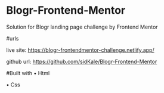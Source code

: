 # Blogr-Frontend-Mentor
Solution for Blogr landing page challenge by Frontend Mentor

#urls

live site: https://blogr-frontendmentor-challenge.netlify.app/

github url: https://github.com/sidKale/Blogr-Frontend-Mentor

#Built with
   • Html
   
   • Css
